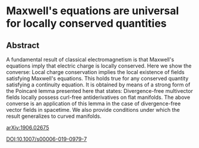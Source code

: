# Maxwell's equations are universal for locally conserved quantities

## Abstract

A fundamental result of classical electromagnetism is that Maxwell's equations imply that electric charge  is  locally  conserved.  Here  we  show the converse: Local  charge  conservation  implies  the local existence of fields satisfying Maxwell's equations. This holds true for any conserved quantity satisfying a continuity equation. It is obtained by means of a strong form of the Poincaré lemma presented here that states: Divergence-free multivector fields locally possess curl-free antiderivatives on flat manifolds. The above converse is an application of this lemma in the case of divergence-free vector fields in spacetime. We also provide conditions under which the result generalizes to curved manifolds.

[arXiv:1906.02675](https://arxiv.org/abs/1906.02675)

[DOI:10.1007/s00006-019-0979-7](https://doi.org/10.1007/s00006-019-0979-7)
